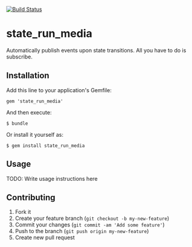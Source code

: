 [![Build Status](https://travis-ci.org/usertesting/state_run_media.png)](https://travis-ci.org/usertesting/state_run_media)

# state_run_media

Automatically publish events upon state transitions. All you have to do is subscribe.

## Installation

Add this line to your application's Gemfile:

    gem 'state_run_media'

And then execute:

    $ bundle

Or install it yourself as:

    $ gem install state_run_media

## Usage

TODO: Write usage instructions here

## Contributing

1. Fork it
2. Create your feature branch (`git checkout -b my-new-feature`)
3. Commit your changes (`git commit -am 'Add some feature'`)
4. Push to the branch (`git push origin my-new-feature`)
5. Create new pull request
